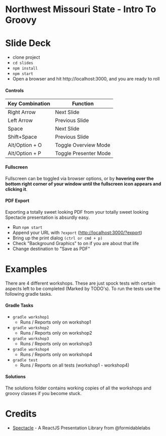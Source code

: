 # Northwest Missouri State - Intro To Groovy

# Slide Deck
- clone project
- `cd slides`
- `npm install`
- `npm start`
- Open a browser and hit http://localhost:3000, and you are ready to roll

#### Controls

|Key Combination|Function|
|---|---|
|Right Arrow|Next Slide|
|Left Arrow|Previous Slide|
|Space|Next Slide|
|Shift+Space|Previous Slide|
|Alt/Option + O|Toggle Overview Mode|
|Alt/Option + P|Toggle Presenter Mode|

#### Fullscreen

Fullscreen can be toggled via browser options, or by **hovering over the bottom right corner of your window until the fullscreen icon appears and clicking it**.

#### PDF Export

Exporting a totally sweet looking PDF from your totally sweet looking Spectacle presentation is absurdly easy.

- Run `npm start`
- Append your URL with `?export` ([http://localhost:3000/?export](http://localhost:3000/?export))
- Bring up the print dialog `(ctrl or cmd + p)`
- Check "Background Graphics" to on if you are about that life
- Change destination to "Save as PDF"


# Examples
There are 4 different workshops.  These are just spock tests with certain aspects left to be completed (Marked by TODO's).  To run the tests use the following gradle tasks.

#### Gradle Tasks
* `gradle workshop1`
  * Runs / Reports only on workshop1
* `gradle workshop2`
  * Runs / Reports only on workshop2
* `gradle workshop3`
  * Runs / Reports only on workshop3
* `gradle workshop4`
  * Runs / Reports only on workshop4
* `gradle test`
  * Runs / Reports on all tests (workshop1 - workshop4)

#### Solutions
The solutions folder contains working copies of all the workshops and groovy classes if you become stuck.


# Credits
- [Spectacle](http://formidable.com/open-source/spectacle/) - A ReactJS Presentation Library from @formidablelabs
